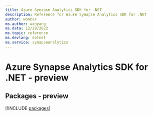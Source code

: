 ```yaml
---
title: Azure Synapse Analytics SDK for .NET
description: Reference for Azure Synapse Analytics SDK for .NET
author: wonner
ms.author: wanyang
ms.data: 12/28/2022
ms.topic: reference
ms.devlang: dotnet
ms.service: synapseanalytics
---
```

# Azure Synapse Analytics SDK for .NET - preview
## Packages - preview
[!INCLUDE [packages](synapse-analytics-index.md)]